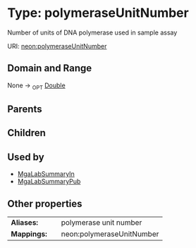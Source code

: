 
# Type: polymeraseUnitNumber


Number of units of DNA polymerase used in sample assay

URI: [neon:polymeraseUnitNumber](https://data.neonscience.org/polymeraseUnitNumber)


## Domain and Range

None ->  <sub>OPT</sub> [Double](types/Double.md)

## Parents


## Children


## Used by

 * [MgaLabSummaryIn](MgaLabSummaryIn.md)
 * [MgaLabSummaryPub](MgaLabSummaryPub.md)

## Other properties

|  |  |  |
| --- | --- | --- |
| **Aliases:** | | polymerase unit number |
| **Mappings:** | | neon:polymeraseUnitNumber |

